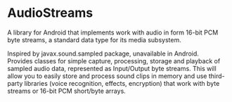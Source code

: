 # AudioStreams

A library for Android that implements work with audio in form 16-bit PCM byte streams, a standard data type for its media subsystem.

Inspired by javax.sound.sampled package, unavailable in Android.  
Provides classes for simple capture, processing, storage and playback of sampled audio data, represented as Input/Output byte streams.  This will allow you to easily store and process sound clips in memory and use third-party libraries (voice recognition, effects, encryption) that work with byte streams or 16-bit PCM short/byte arrays.  
